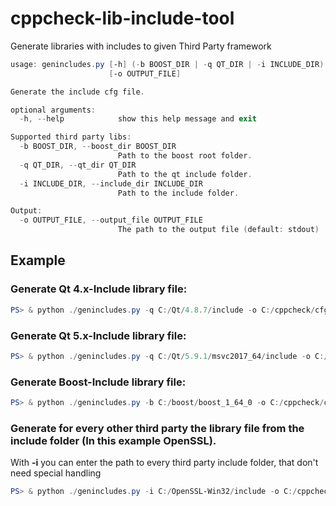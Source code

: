 # cppcheck-lib-include-tool
Generate libraries with includes to given Third Party framework

```powershell
usage: genincludes.py [-h] (-b BOOST_DIR | -q QT_DIR | -i INCLUDE_DIR)
                      [-o OUTPUT_FILE]

Generate the include cfg file.

optional arguments:
  -h, --help            show this help message and exit

Supported third party libs:
  -b BOOST_DIR, --boost_dir BOOST_DIR
                        Path to the boost root folder.
  -q QT_DIR, --qt_dir QT_DIR
                        Path to the qt include folder.
  -i INCLUDE_DIR, --include_dir INCLUDE_DIR
                        Path to the include folder.

Output:
  -o OUTPUT_FILE, --output_file OUTPUT_FILE
                        The path to the output file (default: stdout)
```

## Example
### Generate Qt 4.x-Include library file:
```powershell
PS> & python ./genincludes.py -q C:/Qt/4.8.7/include -o C:/cppcheck/cfg/qt4-includes.cfg
```

### Generate Qt 5.x-Include library file:
```powershell
PS> & python ./genincludes.py -q C:/Qt/5.9.1/msvc2017_64/include -o C:/cppcheck/cfg/qt5-includes.cfg
```

### Generate Boost-Include library file:
```powershell
PS> & python ./genincludes.py -b C:/boost/boost_1_64_0 -o C:/cppcheck/cfg/boost-includes.cfg
```

### Generate for every other third party the library file from the include folder (In this example OpenSSL).
With **-i** you can enter the path to every third party include folder, that don't need special handling 
```powershell
PS> & python ./genincludes.py -i C:/OpenSSL-Win32/include -o C:/cppcheck/cfg/openssl-includes.cfg
```
